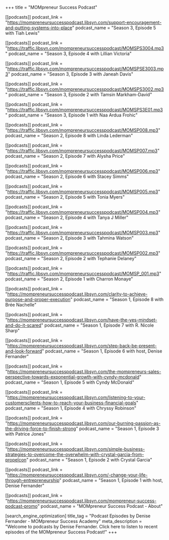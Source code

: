 +++
title = "MOMpreneur Success Podcast"

[[podcasts]]
podcast_link = "https://mompreneursuccesspodcast.libsyn.com/support-encouragement-and-putting-systems-into-place"
podcast_name = "Season 3, Episode 5 with Tiah Lewis"

[[podcasts]]
podcast_link = "https://traffic.libsyn.com/mompreneursuccesspodcast/MOMSPS3004.mp3"
podcast_name = "Season 3, Episode 4 with Lillian Victoria"

[[podcasts]]
podcast_link = "https://traffic.libsyn.com/mompreneursuccesspodcast/MOMSPSE3003.mp3"
podcast_name = "Season 3, Episode 3 with Janeah Davis"

[[podcasts]]
podcast_link = "https://traffic.libsyn.com/mompreneursuccesspodcast/MOMSPS3002.mp3"
podcast_name = "Season 3, Episode 2 with Tamsin Markham-David"

[[podcasts]]
podcast_link = "https://traffic.libsyn.com/mompreneursuccesspodcast/MOMSPS3E01.mp3"
podcast_name = "Season 3, Episode 1 with Naa Ardua Frohic"

[[podcasts]]
podcast_link = "https://traffic.libsyn.com/mompreneursuccesspodcast/MOMSP008.mp3"
podcast_name = "Season 2, Episode 8 with Linda Lederman"

[[podcasts]]
podcast_link = "https://traffic.libsyn.com/mompreneursuccesspodcast/MOMSP007.mp3"
podcast_name = "Season 2, Episode 7 with Alysha Price"

[[podcasts]]
podcast_link = "https://traffic.libsyn.com/mompreneursuccesspodcast/MOMSP006.mp3"
podcast_name = "Season 2, Episode 6 with Stacey Simms"

[[podcasts]]
podcast_link = "https://traffic.libsyn.com/mompreneursuccesspodcast/MOMSP005.mp3"
podcast_name = "Season 2, Episode 5 with Tonia Myers"

[[podcasts]]
podcast_link = "https://traffic.libsyn.com/mompreneursuccesspodcast/MOMSP004.mp3"
podcast_name = "Season 2, Episode 4 with Tanya J Miller"

[[podcasts]]
podcast_link = "https://traffic.libsyn.com/mompreneursuccesspodcast/MOMSP003.mp3"
podcast_name = "Season 2, Episode 3 with Tahmina Watson"

[[podcasts]]
podcast_link = "https://traffic.libsyn.com/mompreneursuccesspodcast/MOMSP002.mp3"
podcast_name = "Season 2, Episode 2 with Tephanie Delaney"

[[podcasts]]
podcast_link = "https://traffic.libsyn.com/mompreneursuccesspodcast/MOMSP_001.mp3"
podcast_name = "Season 2, Episode 1 with Charron Monaye"

[[podcasts]]
podcast_link = "https://mompreneursuccesspodcast.libsyn.com/clarity-to-achieve-purpose-and-proper-execution"
podcast_name = "Season 1, Episode 8 with Brée Nachelle"

[[podcasts]]
podcast_link = "https://mompreneursuccesspodcast.libsyn.com/have-the-yes-mindset-and-do-it-scared"
podcast_name = "Season 1, Episode 7 with R. Nicole Sharp"

[[podcasts]]
podcast_link = "https://mompreneursuccesspodcast.libsyn.com/step-back-be-present-and-look-forward"
podcast_name = "Season 1, Episode 6 with host, Denise Fernander"

[[podcasts]]
podcast_link = "https://mompreneursuccesspodcast.libsyn.com/the-mompreneurs-sales-perspective-towards-exponential-growth-with-cyndy-mcdonald"
podcast_name = "Season 1, Episode 5 with Cyndy McDonald"

[[podcasts]]
podcast_link = "https://mompreneursuccesspodcast.libsyn.com/listening-to-your-customersclients-how-to-reach-your-business-financial-goals"
podcast_name = "Season 1, Episode 4 with Chryssy Robinson"

[[podcasts]]
podcast_link = "https://mompreneursuccesspodcast.libsyn.com/our-burning-passion-as-the-driving-force-to-finish-strong"
podcast_name = "Season 1, Episode 3 with Patrice Jones"

[[podcasts]]
podcast_link = "https://mompreneursuccesspodcast.libsyn.com/simple-business-strategies-to-overcome-the-overwhelm-with-crystal-garcia-from-propelcon"
podcast_name = "Season 1, Episode 2 with Crystal Garcia"

[[podcasts]]
podcast_link = "https://mompreneursuccesspodcast.libsyn.com/-change-your-life-through-entrepreneurship"
podcast_name = "Season 1, Episode 1 with host, Denise Fernander"

[[podcasts]]
podcast_link = "https://mompreneursuccesspodcast.libsyn.com/mompreneur-success-podcast-promo"
podcast_name = "MOMpreneur Success Podcast - About"

[search_engine_optimization]
title_tag = "Podcast Episodes by Denise Fernander - MOMpreneur Success Academy"
meta_description = "Welcome to podcasts by Denise Fernander. Click here to listen to recent episodes of the MOMpreneur Success Podcast!"
+++
